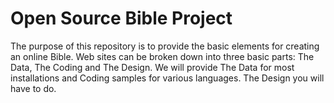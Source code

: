 # Open Source Bible Project 
The purpose of this repository is to provide the basic elements for creating an online Bible. Web sites can be broken down into three basic parts: The Data, The Coding and The Design. We will provide The Data for most installations and Coding samples for various languages. The Design you will have to do.
